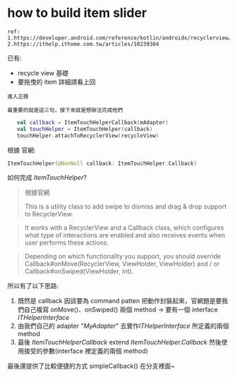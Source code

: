 # how to build item slider

    ref:
    1.https://developer.android.com/reference/kotlin/androidx/recyclerview/widget/ItemTouchHelper
    2.https://ithelp.ithome.com.tw/articles/10239304

已有:

- recycle view 基礎
- 要拖曳的 item
  詳細請看上回

`進入正題`

`最重要的就是這三句，接下來就是想辦法完成他們`

```kotlin
   val callback = ItemTouchHelperCallback(mAdapter)
   val touchHelper = ItemTouchHelper(callback)
   touchHelper.attachToRecyclerView(recycleView)
```

根據 官網:

```kotlin
ItemTouchHelper(@NonNull callback: ItemTouchHelper.Callback)
```

如何完成 _ItemTouchHelper_?

> 根據官網
>
> This is a utility class to add swipe to dismiss and drag & drop support to RecyclerView.

> It works with a RecyclerView and a Callback class, which configures what type of interactions are enabled and also receives events when user performs these actions.

> Depending on which functionality you support, you should override Callback#onMove(RecyclerView, ViewHolder, ViewHolder) and / or Callback#onSwiped(ViewHolder, int).

所以有了以下思路:

1. 既然是 callback 因該要為 command patten 把動作封裝起來，官網題是要我們自己複寫 onMove()、onSwiped() 兩個 method -> 要有一個 interface _ITHelperInterface_
2. 由我們自己的 adapter "_MyAdapter_" 去實作*ITHelperInterface* 所定義的兩個 method
3. 最後 _ItemTouchHelperCallback_ extend _ItemTouchHelper.Callback_ 然後使用接受的參數(interface 裡定義的兩個 method)

最後還提供了比較便捷的方式 simpleCallback() 在分支裡面~
